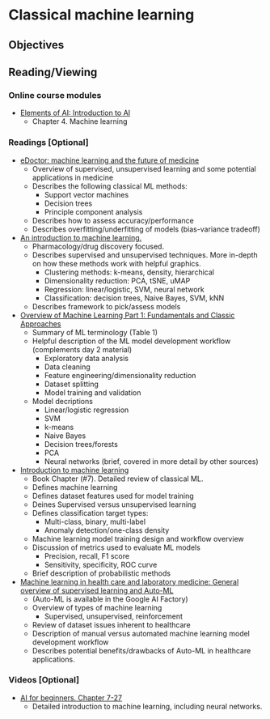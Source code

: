 # Classical machine learning
## Objectives

## Reading/Viewing
### Online course modules
- [Elements of AI: Introduction to AI](https://course.elementsofai.com/)
  - Chapter 4. Machine learning
### Readings [Optional]  
- [eDoctor: machine learning and the future of medicine](https://onlinelibrary.wiley.com/doi/10.1111/joim.12822)
  - Overview of supervised, unsupervised learning and some potential applications in medicine
  - Describes the following classical ML methods:
    - Support vector machines
    - Decision trees
    - Principle component analysis
  - Describes how to assess accuracy/performance
  - Describes overfitting/underfitting of models (bias-variance tradeoff)
- [An introduction to machine learning.](https://www.ncbi.nlm.nih.gov/pmc/articles/PMC7189875/)
  - Pharmacology/drug discovery focused. 
  - Describes supervised and unsupervised techniques. More in-depth on how these methods work with helpful graphics.
    - Clustering methods: k-means, density, hierarchical
    - Dimensionality reduction: PCA, tSNE, uMAP 
    - Regression: linear/logistic, SVM, neural network
    - Classification: decision trees, Naive Bayes, SVM, kNN
  - Describes framework to pick/assess models
- [Overview of Machine Learning Part 1: Fundamentals and Classic Approaches](https://pubmed.ncbi.nlm.nih.gov/33039003/)
  - Summary of ML terminology (Table 1)
  - Helpful description of the ML model development workflow (complements day 2 material)
    - Exploratory data analysis
    - Data cleaning
    - Feature engineering/dimensionality reduction
    - Dataset splitting
    - Model training and validation
  - Model decriptions
    - Linear/logistic regression
    - SVM
    - k-means
    - Naive Bayes
    - Decision trees/forests
    - PCA
    - Neural networks (brief, covered in more detail by other sources)
- [Introduction to machine learning](https://link.springer.com/protocol/10.1007/978-1-62703-748-8_7)
  - Book Chapter (#7). Detailed review of classical ML.
  - Defines machine learning
  - Defines dataset features used for model training 
  - Deines Supervised versus unsupervised learning
  - Defines classification target types:
    - Multi-class, binary, multi-label
    - Anomaly detection/one-class density
  - Machine learning model training design and workflow overview
  - Discussion of metrics used to evaluate ML models
    - Precision, recall, F1 score
    - Sensitivity, specificity, ROC curve
  - Brief description of probabilistic methods
- [Machine learning in health care and laboratory medicine: General overview of supervised learning and Auto-ML](https://pubmed.ncbi.nlm.nih.gov/34288435/)
  - (Auto-ML is available in the Google AI Factory)
  - Overview of types of machine learning
    - Supervised, unsupervised, reinforcement
  - Review of dataset issues inherent to healthcare
  - Description of manual versus automated machine learning model development workflow
  - Describes potential benefits/drawbacks of Auto-ML in healthcare applications.
### Videos [Optional]
- [AI for beginners. Chapter 7-27](https://www.youtube.com/watch?v=JMUxmLyrhSk&t=1632s)
  - Detailed introduction to machine learning, including neural networks. 